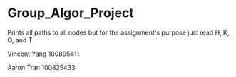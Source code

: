# Group_Algor_Project
 
Prints all paths to all nodes but for the assignment's purpose just read H, K, Q, and T

Vincent Yang 100895411

Aaron Tran 100825433
